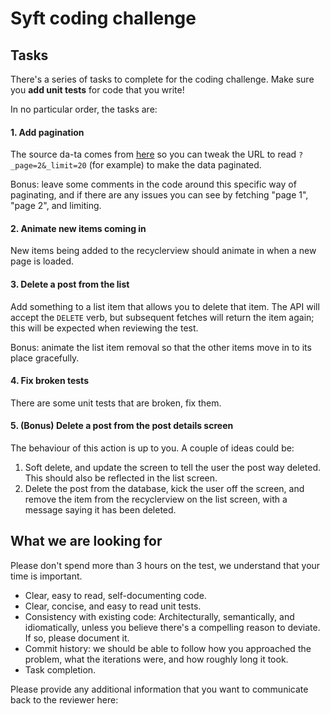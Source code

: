 # Syft coding challenge

## Tasks

There's a series of tasks to complete for the coding challenge.
Make sure you **add unit tests** for code that you write!
 
In no particular order, the tasks are:

#### 1. Add pagination
The source da-ta comes from [here](https://jsonplaceholder.typicode.com/posts) so you can tweak the URL to read `?_page=2&_limit=20` (for example) to make the data paginated.

Bonus: leave some comments in the code around this specific way of paginating, and if there are any issues you can see by fetching "page 1", "page 2", and limiting.

#### 2. Animate new items coming in
New items being added to the recyclerview should animate in when a new page is loaded.

#### 3. Delete a post from the list
Add something to a list item that allows you to delete that item. The API will accept the `DELETE` verb, but subsequent fetches will return the item again; this will be expected when reviewing the test.

Bonus: animate the list item removal so that the other items move in to its place gracefully.

#### 4. Fix broken tests
There are some unit tests that are broken, fix them.

#### 5. (Bonus) Delete a post from the post details screen
The behaviour of this action is up to you. A couple of ideas could be:

1. Soft delete, and update the screen to tell the user the post way deleted. This should also be reflected in the list screen.
2. Delete the post from the database, kick the user off the screen, and remove the item from the recyclerview on the list screen, with a message saying it has been deleted.

## What we are looking for

Please don't spend more than 3 hours on the test, we understand that your time is important.

- Clear, easy to read, self-documenting code.
- Clear, concise, and easy to read unit tests.
- Consistency with existing code: Architecturally, semantically, and idiomatically, unless you believe there's a compelling reason to deviate. If so, please document it.
- Commit history: we should be able to follow how you approached the problem, what the iterations were, and how roughly long it took.
- Task completion.

Please provide any additional information that you want to communicate back to the reviewer here:

